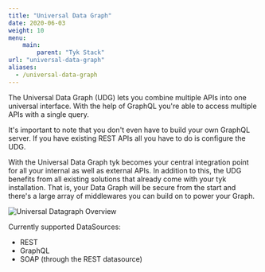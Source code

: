 ```yaml
---
title: "Universal Data Graph"
date: 2020-06-03
weight: 10
menu: 
    main:
        parent: "Tyk Stack"
url: "universal-data-graph"
aliases:
  - /universal-data-graph
---
```


The Universal Data Graph (UDG) lets you combine multiple APIs into one universal interface.
With the help of GraphQL you're able to access multiple APIs with a single query.

It's important to note that you don't even have to build your own GraphQL server.
If you have existing REST APIs all you have to do is configure the UDG.

With the Universal Data Graph tyk becomes your central integration point for all your internal as well as external APIs.
In addition to this, the UDG benefits from all existing solutions that already come with your tyk installation.
That is, your Data Graph will be secure from the start and there's a large array of middlewares you can build on to power your Graph.

![Universal Datagraph Overview](/docs/img/diagrams/universal_datagraph_overview.png)

Currently supported DataSources:
- REST
- GraphQL
- SOAP (through the REST datasource)
